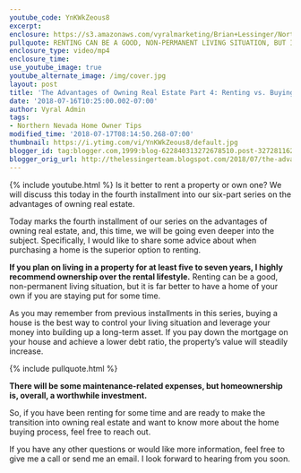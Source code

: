 ```yaml
---
youtube_code: YnKWkZeous8
excerpt:
enclosure: https://s3.amazonaws.com/vyralmarketing/Brian+Lessinger/Northern+Nevada+Real+Estate-+The+Advantages+of+Owning+Real+Estate+Part+4-+Renting+vs.+Buying.mp4
pullquote: RENTING CAN BE A GOOD, NON-PERMANENT LIVING SITUATION, BUT IT IS FAR BETTER TO HAVE A HOME OF YOUR OWN IF YOU ARE STAYING PUT FOR SOME TIME.
enclosure_type: video/mp4
enclosure_time:
use_youtube_image: true
youtube_alternate_image: /img/cover.jpg
layout: post
title: 'The Advantages of Owning Real Estate Part 4: Renting vs. Buying'
date: '2018-07-16T10:25:00.002-07:00'
author: Vyral Admin
tags:
- Northern Nevada Home Owner Tips
modified_time: '2018-07-17T08:14:50.268-07:00'
thumbnail: https://i.ytimg.com/vi/YnKWkZeous8/default.jpg
blogger_id: tag:blogger.com,1999:blog-622840313272678510.post-32728116291211925
blogger_orig_url: http://thelessingerteam.blogspot.com/2018/07/the-advantages-of-owning-real-estate.html
---
```

{% include youtube.html %}
Is it better to rent a property or own one? We will discuss this today in the fourth installment into our six-part series on the advantages of owning real estate.

Today marks the fourth installment of our series on the advantages of owning real estate, and, this time, we will be going even deeper into the subject. Specifically, I would like to share some advice about when purchasing a home is the superior option to renting.

**If you plan on living in a property for at least five to seven years, I highly recommend ownership over the rental lifestyle.** Renting can be a good, non-permanent living situation, but it is far better to have a home of your own if you are staying put for some time.

As you may remember from previous installments in this series, buying a house is the best way to control your living situation and leverage your money into building up a long-term asset. If you pay down the mortgage on your house and achieve a lower debt ratio, the property’s value will steadily increase.

{% include pullquote.html %}

**There will be some maintenance-related expenses, but homeownership is, overall, a worthwhile investment.**

So, if you have been renting for some time and are ready to make the transition into owning real estate and want to know more about the home buying process, feel free to reach out.

If you have any other questions or would like more information, feel free to give me a call or send me an email. I look forward to hearing from you soon.
